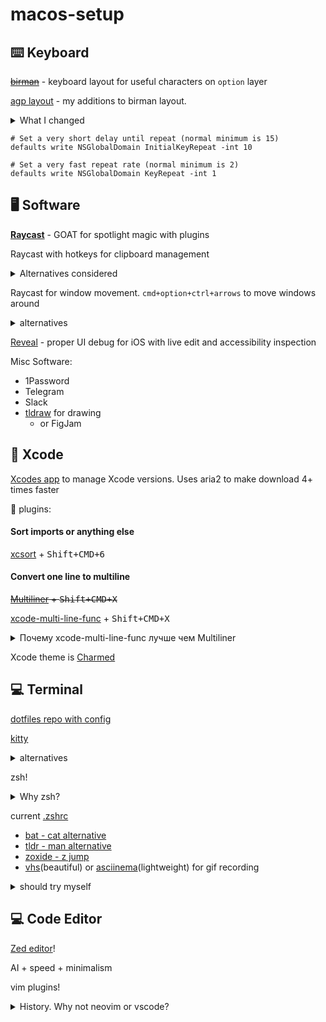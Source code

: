 # macos-setup

## ⌨️ Keyboard

~~[birman](https://ilyabirman.net/typography-layout/)~~ - keyboard layout for useful characters on `option` layer

[agp layout](keyboard-agp.bundle) - my additions to birman layout.

<details><summary>What I changed</summary>

My keyboard has no F1-F12 keys, so I had to add `~` (tilde) and `` ` `` (backtick) symbols myself.

Also I changed `№` symbol to `#` for md headers in russian layout

</details>

```
# Set a very short delay until repeat (normal minimum is 15)
defaults write NSGlobalDomain InitialKeyRepeat -int 10

# Set a very fast repeat rate (normal minimum is 2)
defaults write NSGlobalDomain KeyRepeat -int 1
```

## 🖥️ Software

**[Raycast](https://www.raycast.com/hey/08c2e9c0)** - GOAT for spotlight magic with plugins

Raycast with hotkeys for clipboard management

<details><summary>Alternatives considered</summary>
  
- ~~used [Paste](https://pasteapp.io/) before~~
- ~~(or https://github.com/p0deje/Maccy if you need free)~~
- ~~PastePal?~~
</details>

Raycast for window movement. `cmd+option+ctrl+arrows` to move windows around

<details><summary>alternatives</summary>

- [Shiftit](https://github.com/fikovnik/ShiftIt) - used before Raycast
- [Rectangle](https://rectangleapp.com/) - never used

</details>

[Reveal](https://revealapp.com/) - proper UI debug for iOS with live edit and accessibility inspection

Misc Software:

- 1Password
- Telegram
- Slack
- [tldraw](tldraw.com) for drawing
  - or FigJam

## 🔨 Xcode

[Xcodes app](https://www.xcodes.app/) to manage Xcode versions. Uses aria2 to make download 4+ times faster

🔌 plugins:

#### Sort imports or anything else

[xcsort](https://apps.apple.com/ru/app/xcsort/id1153337296?l=en&mt=12) + <kbd>Shift+CMD+6</kbd>

#### Convert one line to multiline

~~[Multiliner](https://github.com/aheze/Multiliner) + <kbd>Shift+CMD+X</kbd>~~

[xcode-multi-line-func](https://github.com/angeria/xcode-multi-line-func) + <kbd>Shift+CMD+X</kbd>

<details><summary>Почему xcode-multi-line-func лучше чем Multiliner</summary>

```swift
// input
CGRect(origin: .zero, size: CGSize(width: flagIconSize, height: flagIconSize))

// Multiliner result
CGRect(
  origin: .zero,
  size: CGSize(width: flagIconSize, // why?
  height: flagIconSize)
)

// xcode-multi-line-func result
CGRect(
  origin: .zero,
  size: CGSize(width: flagIconSize, height: flagIconSize) // what I wanted!
)
```

</details>

Xcode theme is [Charmed](https://github.com/CypherPoet/charmed-dark-xcode-theme)

## 💻 Terminal

[dotfiles repo with config](https://github.com/AgapovOne/dotfiles)

[kitty](https://sw.kovidgoyal.net/kitty/quickstart/)

<details><summary>alternatives</summary>

- iterm2 is slow
- waiting for ghostty

</details>

zsh!

<details><summary>Why zsh?</summary>

used 🐟 fish before, but sharing functions and workflow with colleagues is easier with zsh

fish still better for interactions.

</details>

current [.zshrc](https://github.com/AgapovOne/dotfiles/blob/main/dot_zshrc)

- [bat - cat alternative](https://github.com/sharkdp/bat)
- [tldr - man alternative](https://tldr.sh)
- [zoxide - z jump](https://github.com/ajeetdsouza/zoxide)
- [vhs](https://github.com/charmbracelet/vhs)(beautiful) or [asciinema](https://github.com/asciinema/asciinema)(lightweight) for gif recording

<details>
<summary>should try myself</summary>

- curl -> [httpie](https://github.com/httpie/httpie)?
- cat -> [bat](https://github.com/sharkdp/bat)?
- diff -> [delta](https://github.com/dandavison/delta)
- [jq](https://github.com/jqlang/jq) -> [fx](https://github.com/antonmedv/fx)

inspiration: [habr article](https://habr.com/ru/company/redmadrobot/blog/538446/)

</details>

## 💻 Code Editor

[Zed editor](https://zed.dev)!

AI + speed + minimalism

vim plugins!

<details><summary>History. Why not neovim or vscode?</summary>

VS Code

// TODO: Story about Ruby env, bloated plugin system.

Previously used neovim and liked it.

// TODO: Story about Python env & ugly Markdown plugins

[config](https://github.com/AgapovOne/lazyvim) was a modified version of [lazyvim](https://www.lazyvim.org/)

</details>

